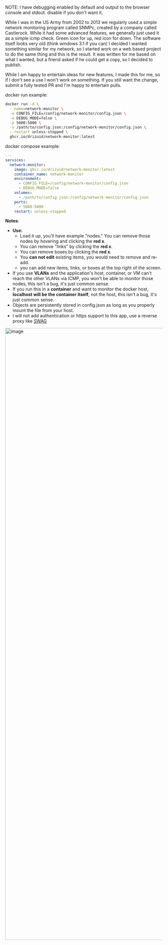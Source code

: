 NOTE: I have debugging enabled by default and output to the browser console and stdout. disable if you don't want it.

While I was in the US Army from 2002 to 2013 we regularly used a simple network monitoring program called SNMPc, created by a company called Castlerock. 
While it had some advanced features, we generally just used it as a simple icmp check. Green icon for up, red icon for down. 
The software itself looks very old (think windows 3.1 if you can) I decided I wanted something similar for my network, so I started work on a web based project to do the same thing and this is the result. 
It was written for me based on what I wanted, but a friend asked if he could get a copy, so I decided to publish.

While I am happy to entertain ideas for new features, I made this for me, so if I don't see a use I won't work on something. 
If you still want the change, submit a fully tested PR and I'm happy to entertain pulls.

docker run example:
```bash
docker run -d \
  --name=network-monitor \
  -e CONFIG_FILE=/config/network-monitor/config.json \
  -e DEBUG_MODE=false \
  -p 5000:5000 \
  -v /path/to/config.json:/config/network-monitor/config.json \
  --restart unless-stopped \
  ghcr.io/drizuid/network-monitor:latest
  ```
docker compose example:
```yaml
---
services:
  network-monitor:
    image: ghcr.io/drizuid/network-monitor:latest
    container_name: network-monitor
    environment:
      - CONFIG_FILE=/config/network-monitor/config.json
      - DEBUG_MODE=false
    volumes:
      - /path/to/config.json:/config/network-monitor/config.json
    ports:
      - 5000:5000
    restart: unless-stopped
```

**Notes**: 
* **Use:**
    * Load it up, you'll have example "nodes." You can remove those nodes by hovering and clicking the **red x**.
    * You can remove "links" by clicking the **red x**.
    * You can remove boxes by clicking the **red x**.
    * You **can not edit** existing items, you would need to remove and re-add. 
    * you can add new items, links, or boxes at the top right of the screen.
* If you use **VLANs** and the application's host, container, or VM can't reach the other VLANs via ICMP, you won't be able to monitor those nodes, this isn't a bug, it's just common sense.
* If you run this in a **container** and want to monitor the docker host, **localhost will be the container itself**, not the host, this isn't a bug, it's just common sense.
* Objects are persistently stored in config.json as long as you properly mount the file from your host.
* I will not add authentication or https support to this app, use a reverse proxy like [SWAG](https://github.com/linuxserver/docker-swag>)

<img width="2177" height="1954" alt="image" src="https://github.com/user-attachments/assets/82975341-ad45-46a7-b699-ea4b03344925" />

